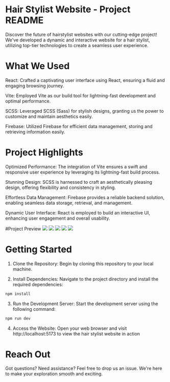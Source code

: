 # Hair Stylist Website - Project README

Discover the future of hairstylist websites with our cutting-edge project! We've developed a dynamic and interactive website for a hair stylist, utilizing top-tier technologies to create a seamless user experience.

# What We Used
React: Crafted a captivating user interface using React, ensuring a fluid and engaging browsing journey.

Vite: Employed Vite as our build tool for lightning-fast development and optimal performance.

SCSS: Leveraged SCSS (Sass) for stylish designs, granting us the power to customize and maintain aesthetics easily.

Firebase: Utilized Firebase for efficient data management, storing and retrieving information easily.


# Project Highlights
Optimized Performance: The integration of Vite ensures a swift and responsive user experience by leveraging its lightning-fast build process.

Stunning Design: SCSS is harnessed to craft an aesthetically pleasing design, offering flexibility and consistency in styling.

Effortless Data Management: Firebase provides a reliable backend solution, enabling seamless data storage, retrieval, and management.

Dynamic User Interface: React is employed to build an interactive UI, enhancing user engagement and overall usability.

#Project Preview
<img src="https://res.cloudinary.com/yonatan-cajan22/image/upload/v1692863989/yakirmaman/hero" width:500px/>
<img src="https://res.cloudinary.com/yonatan-cajan22/image/upload/v1692863989/yakirmaman/about" />
<img src="https://res.cloudinary.com/yonatan-cajan22/image/upload/v1692863989/yakirmaman/review.jpg" />
<img src="https://res.cloudinary.com/yonatan-cajan22/image/upload/v1692863989/yakirmaman/order.jpg" />
<img src="https://res.cloudinary.com/yonatan-cajan22/image/upload/v1692863989/yakirmaman/contact.jpg" />

# Getting Started
1. Clone the Repository: Begin by cloning this repository to your local machine.

2. Install Dependencies: Navigate to the project directory and install the required dependencies:

```bash
npm install
```
3. Run the Development Server: Start the development server using the following command:
```bash
npm run dev
```
4. Access the Website: Open your web browser and visit http://localhost:5173
to view the hair stylist website in action


# Reach Out
Got questions? Need assistance? Feel free to drop us an issue. We're here to make your exploration smooth and exciting.
